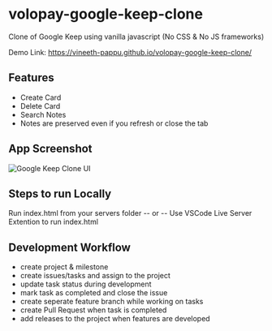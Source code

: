 # volopay-google-keep-clone
Clone of Google Keep using vanilla javascript (No CSS & No JS frameworks)

Demo Link: https://vineeth-pappu.github.io/volopay-google-keep-clone/

## Features

 - Create Card
 - Delete Card
 - Search Notes
 - Notes are preserved even if you refresh or close the tab

## App Screenshot
![Google Keep Clone UI](https://user-images.githubusercontent.com/17177113/120024110-57cb1680-c00c-11eb-8b64-bcf55b842bf7.png)


## Steps to run Locally

Run index.html from your servers folder
-- or --
Use VSCode Live Server Extention to run index.html

## Development Workflow

 - create project & milestone
 - create issues/tasks and assign to the project
 - update task status during development
 - mark task as completed and close the issue
 - create seperate feature branch while working on tasks
 - create Pull Request when task is completed
 - add releases to the project when features are developed
